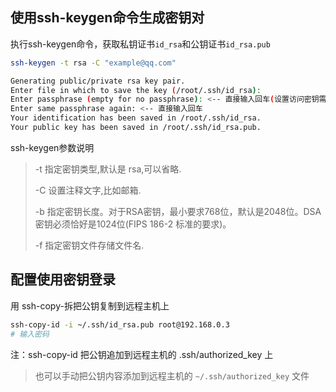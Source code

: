 ## 使用ssh-keygen命令生成密钥对

执行ssh-keygen命令，获取私钥证书`id_rsa`和公钥证书`id_rsa.pub`

```bash
ssh-keygen -t rsa -C "example@qq.com"

Generating public/private rsa key pair.
Enter file in which to save the key (/root/.ssh/id_rsa):
Enter passphrase (empty for no passphrase): <-- 直接输入回车(设置访问密钥需要的短文密码，一般不设置)
Enter same passphrase again: <-- 直接输入回车
Your identification has been saved in /root/.ssh/id_rsa.
Your public key has been saved in /root/.ssh/id_rsa.pub.
```

ssh-keygen参数说明

> -t 指定密钥类型,默认是 rsa,可以省略.
>
> -C 设置注释文字,比如邮箱.
>
> -b 指定密钥长度。对于RSA密钥，最小要求768位，默认是2048位。DSA密钥必须恰好是1024位(FIPS 186-2 标准的要求)。
>
> -f 指定密钥文件存储文件名.

## 配置使用密钥登录

用 ssh-copy-拆把公钥复制到远程主机上

```bash
ssh-copy-id -i ~/.ssh/id_rsa.pub root@192.168.0.3
# 输入密码
```

注：ssh-copy-id 把公钥追加到远程主机的 .ssh/authorized_key 上

> 也可以手动把公钥内容添加到远程主机的 `~/.ssh/authorized_key` 文件


